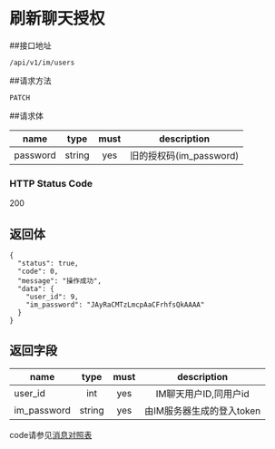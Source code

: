 # 刷新聊天授权

##接口地址

`/api/v1/im/users`

##请求方法

`PATCH `

##请求体

| name     | type     | must     | description |
|----------|:--------:|:--------:|:--------:|
| password  | string      | yes      | 旧的授权码(im_password)|

### HTTP Status Code

200

## 返回体

```json5
{
  "status": true,
  "code": 0,
  "message": "操作成功",
  "data": {
    "user_id": 9,
    "im_password": "JAyRaCMTzLmcpAaCFrhfsQkAAAA"
  }
}
```

## 返回字段

| name     | type     | must     | description |
|----------|:--------:|:--------:|:--------:|
| user_id  | int      | yes      | IM聊天用户ID,同用户id |
|im_password|string	  | yes		 |由IM服务器生成的登入token|


code请参见[消息对照表](消息对照表.md)
